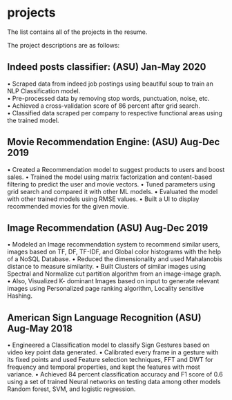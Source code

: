 # projects

The list contains all of the projects in the resume.

The project descriptions are as follows:

## Indeed posts classifier:										        (ASU)  Jan-May 2020

•	Scraped data from indeed job postings using beautiful soup to train an NLP Classification model. <br/>
•	Pre-processed data by removing stop words, punctuation, noise, etc.<br/>
•	Achieved a cross-validation score of 86 percent after grid search.<br/>
•	Classified data scraped per company to respective functional areas using the trained model.<br/>

## Movie Recommendation Engine:								                      (ASU)  Aug-Dec 2019

•	Created a Recommendation model to suggest products to users and boost sales.
•	Trained the model using matrix factorization and content-based filtering to predict the user and movie vectors.
•	Tuned parameters using grid search and compared it with other ML models.
•	Evaluated the model with other trained models using RMSE values.
•	Built a UI to display recommended movies for the given movie.

## Image Recommendation										       (ASU)  Aug-Dec 2019

•	Modeled an Image recommendation system to recommend similar users, images based on TF, DF, TF-IDF, and Global color histograms with the help of a NoSQL Database.
•	Reduced the dimensionality and used Mahalanobis distance to measure similarity. 
•	Built Clusters of similar images using Spectral and Normalize cut partition algorithm from an image-image graph.
•	Also, Visualized K- dominant Images based on input to generate relevant images using Personalized page ranking algorithm, Locality sensitive Hashing.

## American Sign Language Recognition								       (ASU) Aug-May 2018

•	Engineered a Classification model to classify Sign Gestures based on video key point data generated.
•	Calibrated every frame in a gesture with its fixed points and used Feature selection techniques, FFT and DWT for frequency and temporal properties, and kept the features with most variance.
•	Achieved 84 percent classification accuracy and F1 score of 0.6 using a set of trained Neural networks on testing data 
among other models  Random forest, SVM, and logistic regression. 

